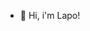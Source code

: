 - 👋 Hi, i'm Lapo!

<!---
I'm a graduate physics student at University of Pisa attending the course in Fundamental Interaction. This github is for my personal projects and work related one. Do not hesitate do contact me if needed ! (prolly gonna change this readme file, this is just alpha)
--->




